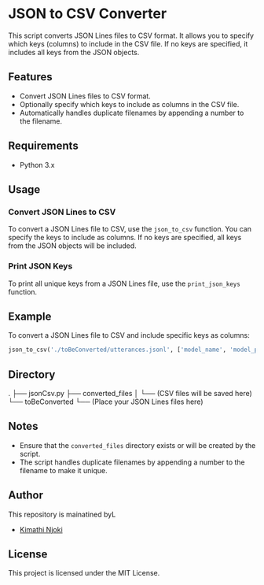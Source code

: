 # JSON to CSV Converter

This script converts JSON Lines files to CSV format. It allows you to specify which keys (columns) to include in the CSV file. If no keys are specified, it includes all keys from the JSON objects.

## Features

- Convert JSON Lines files to CSV format.
- Optionally specify which keys to include as columns in the CSV file.
- Automatically handles duplicate filenames by appending a number to the filename.

## Requirements

- Python 3.x

## Usage

### Convert JSON Lines to CSV

To convert a JSON Lines file to CSV, use the `json_to_csv` function. You can specify the keys to include as columns. If no keys are specified, all keys from the JSON objects will be included.

### Print JSON Keys

To print all unique keys from a JSON Lines file, use the `print_json_keys` function.

## Example

To convert a JSON Lines file to CSV and include specific keys as columns:

```python
json_to_csv('./toBeConverted/utterances.jsonl', ['model_name', 'model_provider', 'model_reponse', 'user_prompt', 'if_chosen', 'score', 'conversation_type', 'user_id'])
```
## Directory
.
├── jsonCsv.py
├── converted_files
│   └── (CSV files will be saved here)
└── toBeConverted
    └── (Place your JSON Lines files here)

## Notes
 - Ensure that the `converted_files` directory exists or will be created by the script.
 - The script handles duplicate filenames by appending a number to the filename to make it unique.

## Author 
This repository is mainatined byL

- [Kimathi Njoki](https://github.com/kimathinjoki)

## License
This project is licensed under the MIT License.
